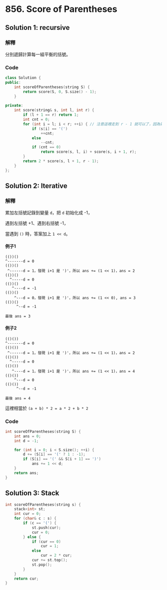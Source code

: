 # 856. Score of Parentheses

## Solution 1: recursive

### 解釋
分別遞歸計算每一組平衡的括號。

### Code
```cpp
class Solution {
public:
    int scoreOfParentheses(string S) {
        return score(S, 0, S.size() - 1);
    }
    
private:
    int score(string& s, int l, int r) {
        if (l + 1 == r) return 1;
        int cnt = 0;
        for (int i = l; i < r; ++i) { // 注意這裡走到 r - 1 就可以了，因為如果走到 r - 1 都未平衡，代表當前字符串的外層有一組括號
            if (s[i] == '(')
                ++cnt;
            else
                --cnt;
            if (cnt == 0)
                return score(s, l, i) + score(s, i + 1, r);
        }
        return 2 * score(s, l + 1, r - 1);
    }
};
```

## Solution 2: Iterative

### 解釋

累加左括號記錄到變量 ```d```，把 ```d``` 初始化成 -1，

遇到左括號 +1、遇到右括號 -1，

當遇到 ```()``` 時，答案加上 ```1 << d```。

#### 例子1

```
(())()
^-------d = 0
(())()
 ^------d = 1，發現 i+1 是 ')'，所以 ans += (1 << 1)，ans = 2
(())()
  ^-----d = 0
(())()
   ^----d = -1
(())()
    ^---d = 0，發現 i+1 是 ')'，所以 ans += (1 << 0), ans = 3
(())()
     ^--d = -1

最後 ans = 3
```

#### 例子2
```
(()())
^-------d = 0
(()())
 ^------d = 1，發現 i+1 是 ')'，所以 ans += (1 << 1)，ans = 2
(()())
  ^-----d = 0
(()())
   ^----d = 1，發現 i+1 是 ')'，所以 ans += (1 << 1)，ans = 4
(()())
    ^---d = 0
(()())
     ^--d = -1

最後 ans = 4
```
這裡相當於 ```(a + b) * 2 = a * 2 + b * 2```

### Code

```cpp
int scoreOfParentheses(string S) {
    int ans = 0;
    int d = -1;

    for (int i = 0; i < S.size(); ++i) {
        d += (S[i] == '(' ? 1 : -1);
        if (S[i] == '(' && S[i + 1] == ')')
            ans += 1 << d;
    }
    return ans;
}
```

## Solution 3: Stack

```cpp
int scoreOfParentheses(string s) {
    stack<int> st;
    int cur = 0;
    for (char& c : s) {
        if (c == '(') {
            st.push(cur);
            cur = 0;
        } else {
            if (cur == 0)
                cur = 1;
            else
                cur = 2 * cur;
            cur += st.top();
            st.pop();
        }
    }
    return cur;
}
```

